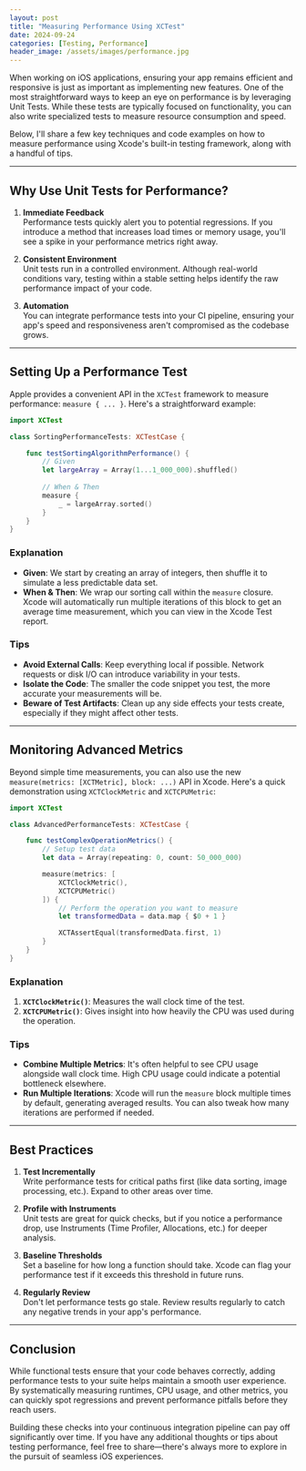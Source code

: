 ```yaml
---
layout: post
title: "Measuring Performance Using XCTest"
date: 2024-09-24
categories: [Testing, Performance]
header_image: /assets/images/performance.jpg
---
```


When working on iOS applications, ensuring your app remains efficient and responsive is just as important as implementing new features. One of the most straightforward ways to keep an eye on performance is by leveraging Unit Tests. While these tests are typically focused on functionality, you can also write specialized tests to measure resource consumption and speed.

Below, I'll share a few key techniques and code examples on how to measure performance using Xcode's built-in testing framework, along with a handful of tips.

---

## Why Use Unit Tests for Performance?

1. **Immediate Feedback**  
   Performance tests quickly alert you to potential regressions. If you introduce a method that increases load times or memory usage, you'll see a spike in your performance metrics right away.

2. **Consistent Environment**  
   Unit tests run in a controlled environment. Although real-world conditions vary, testing within a stable setting helps identify the raw performance impact of your code.

3. **Automation**  
   You can integrate performance tests into your CI pipeline, ensuring your app's speed and responsiveness aren't compromised as the codebase grows.

---

## Setting Up a Performance Test

Apple provides a convenient API in the `XCTest` framework to measure performance: `measure { ... }`. Here's a straightforward example:

```swift
import XCTest

class SortingPerformanceTests: XCTestCase {

    func testSortingAlgorithmPerformance() {
        // Given
        let largeArray = Array(1...1_000_000).shuffled()
        
        // When & Then
        measure {
            _ = largeArray.sorted()
        }
    }
}
```

### Explanation

- **Given**: We start by creating an array of integers, then shuffle it to simulate a less predictable data set.  
- **When & Then**: We wrap our sorting call within the `measure` closure. Xcode will automatically run multiple iterations of this block to get an average time measurement, which you can view in the Xcode Test report.

### Tips

- **Avoid External Calls**: Keep everything local if possible. Network requests or disk I/O can introduce variability in your tests.  
- **Isolate the Code**: The smaller the code snippet you test, the more accurate your measurements will be.  
- **Beware of Test Artifacts**: Clean up any side effects your tests create, especially if they might affect other tests.

---

## Monitoring Advanced Metrics

Beyond simple time measurements, you can also use the new `measure(metrics: [XCTMetric], block: ...)` API in Xcode. Here's a quick demonstration using `XCTClockMetric` and `XCTCPUMetric`:

```swift
import XCTest

class AdvancedPerformanceTests: XCTestCase {

    func testComplexOperationMetrics() {
        // Setup test data
        let data = Array(repeating: 0, count: 50_000_000)

        measure(metrics: [
            XCTClockMetric(),
            XCTCPUMetric()
        ]) {
            // Perform the operation you want to measure
            let transformedData = data.map { $0 + 1 }

            XCTAssertEqual(transformedData.first, 1)
        }
    }
}
```

### Explanation

1. **`XCTClockMetric()`**: Measures the wall clock time of the test.  
2. **`XCTCPUMetric()`**: Gives insight into how heavily the CPU was used during the operation.

### Tips

- **Combine Multiple Metrics**: It's often helpful to see CPU usage alongside wall clock time. High CPU usage could indicate a potential bottleneck elsewhere.  
- **Run Multiple Iterations**: Xcode will run the `measure` block multiple times by default, generating averaged results. You can also tweak how many iterations are performed if needed.

---

## Best Practices

1. **Test Incrementally**  
   Write performance tests for critical paths first (like data sorting, image processing, etc.). Expand to other areas over time.

2. **Profile with Instruments**  
   Unit tests are great for quick checks, but if you notice a performance drop, use Instruments (Time Profiler, Allocations, etc.) for deeper analysis.

3. **Baseline Thresholds**  
   Set a baseline for how long a function should take. Xcode can flag your performance test if it exceeds this threshold in future runs.

4. **Regularly Review**  
   Don't let performance tests go stale. Review results regularly to catch any negative trends in your app's performance.

---

## Conclusion

While functional tests ensure that your code behaves correctly, adding performance tests to your suite helps maintain a smooth user experience. By systematically measuring runtimes, CPU usage, and other metrics, you can quickly spot regressions and prevent performance pitfalls before they reach users. 

Building these checks into your continuous integration pipeline can pay off significantly over time. If you have any additional thoughts or tips about testing performance, feel free to share—there's always more to explore in the pursuit of seamless iOS experiences.
